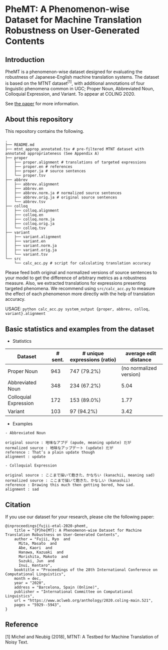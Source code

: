 # PheMT: A Phenomenon-wise Dataset for Machine Translation Robustness on User-Generated Contents

## Introduction
PheMT is a phenomenon-wise dataset designed for evaluating the robustness of Japanese-English machine translation systems.
The dataset is based on the MTNT dataset<sup>[1]</sup>, with additional annotations of four linguistic phenomena common in UGC; Proper Noun, Abbreviated Noun, Colloquial Expression, and Variant.
To appear at COLING 2020.

See [the paper](https://www.aclweb.org/anthology/2020.coling-main.521) for more information.

## About this repository

This repository contains the following.

```
.
├── README.md
├── mtnt_approp_annotated.tsv # pre-filtered MTNT dataset with annotated appropriateness (See Appendix A)
├── proper
│   ├── proper.alignment # translations of targeted expressions
│   ├── proper.en # references
│   ├── proper.ja # source sentences
│   └── proper.tsv
├── abbrev
│   ├── abbrev.alignment
│   ├── abbrev.en
│   ├── abbrev.norm.ja # normalized source sentences
│   ├── abbrev.orig.ja # original source sentences
│   └── abbrev.tsv
├── colloq
│   ├── colloq.alignment
│   ├── colloq.en
│   ├── colloq.norm.ja
│   ├── colloq.orig.ja
│   └── colloq.tsv
├── variant
│   ├── variant.alignment
│   ├── variant.en
│   ├── variant.norm.ja
│   ├── variant.orig.ja
│   └── variant.tsv
└── src
    └── calc_acc.py # script for calculating translation accuracy
 ```
 
Please feed both original and normalized versions of source sentences to your model to get the difference of arbitrary metrics as a robustness measure.
Also, we extracted translations for expressions presenting targeted phenomena.
We recommend using `src/calc_acc.py` to measure the effect of each phenomenon more directly with the help of translation accuracy.

USAGE: `python calc_acc.py system_output {proper, abbrev, colloq, variant}.alignment`

## Basic statistics and examples from the dataset

- Statistics

|  Dataset  |  # sent.  |  # unique expressions (ratio)  |  average edit distance  |
| ---- | ---- | ---- | ---- |
|  Proper Noun  |  943  |  747 (79.2%)  |  (no normalized version)  |
|  Abbreviated Noun  |  348  |  234 (67.2%)  |  5.04  |
|  Colloquial Expression  |  172  |  153 (89.0%)  |  1.77  |
|  Variant  |  103  |  97 (94.2%)  |  3.42  |

- Examples

```
- Abbreviated Noun

original source : 地味なアプデ (apude, meaning update) だが
normalized source : 地味なアップデート (update) だが
reference : That’s a plain update though
alignment : update

- Colloquial Expression

original source : ここまで描いて飽きた、かなちい (kanachii, meaning sad)
normalized source : ここまで描いて飽きた、かなしい (kanashii)
reference : Drawing this much then getting bored, how sad.
alignment : sad
```

## Citation
If you use our dataset for your research, please cite the following paper:

```
@inproceedings{fujii-etal-2020-phemt,
    title = "{P}he{MT}: A Phenomenon-wise Dataset for Machine Translation Robustness on User-Generated Contents",
    author = "Fujii, Ryo  and
      Mita, Masato  and
      Abe, Kaori  and
      Hanawa, Kazuaki  and
      Morishita, Makoto  and
      Suzuki, Jun  and
      Inui, Kentaro",
    booktitle = "Proceedings of the 28th International Conference on Computational Linguistics",
    month = dec,
    year = "2020",
    address = "Barcelona, Spain (Online)",
    publisher = "International Committee on Computational Linguistics",
    url = "https://www.aclweb.org/anthology/2020.coling-main.521",
    pages = "5929--5943",
}
```

## Reference
[1] Michel and Neubig (2018), MTNT: A Testbed for Machine Translation of Noisy Text.
